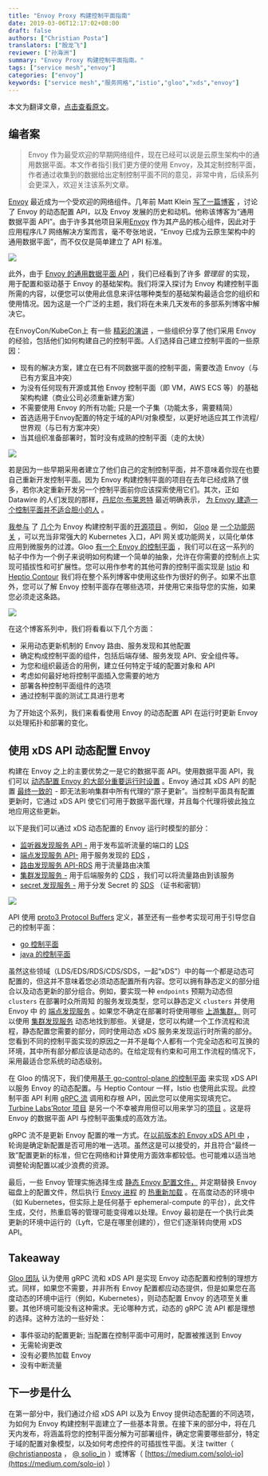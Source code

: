 ```yaml
---
title: "Envoy Proxy 构建控制平面指南"
date: 2019-03-06T12:17:02+08:00
draft: false
authors: ["Christian Posta"]
translators: ["殷龙飞"]
reviewer: ["孙海洲"]
summary: "Envoy Proxy 构建控制平面指南。"
tags: ["service mesh","envoy"]
categories: ["envoy"]
keywords: ["service mesh","服务网格","istio","gloo","xds","envoy"]
---
```


本文为翻译文章，[点击查看原文](https://medium.com/solo-io/guidance-for-building-a-control-plane-to-manage-envoy-proxy-at-the-edge-as-a-gateway-or-in-a-mesh-badb6c36a2af)。

## 编者案

> Envoy 作为最受欢迎的早期网络组件，现在已经可以说是云原生架构中的通用数据平面。本文作者指引我们更方便的使用 Envoy，及其定制控制平面，作者通过收集到的数据给出定制控制平面不同的意见，非常中肯，后续系列会更深入，欢迎关注该系列文章。

[Envoy](https://www.envoyproxy.io/) 最近成为一个受欢迎的网络组件。几年前 Matt Klein [写了一篇博客](https://blog.envoyproxy.io/the-universal-data-plane-api-d15cec7a) ，讨论了 Envoy 的动态配置 API，以及 Envoy 发展的历史和动机。他称该博客为“通用数据平面 API”。由于许多其他项目采用[Envoy](https://www.envoyproxy.io/community) 作为其产品的核心组件，因此对于应用程序/L7 网络解决方案而言，毫不夸张地说，“Envoy 已成为云原生架构中的通用数据平面”，而不仅仅是简单建立了 API 标准。

![](61411417ly1g0mfoc0c9yj20dm07faap.jpg)

此外，由于 [Envoy 的通用数据平面 API](https://blog.envoyproxy.io/the-universal-data-plane-api-d15cec7a) ，我们已经看到了许多 *管理层* 的实现，用于配置和驱动基于 Envoy 的基础架构。我们将深入探讨为 Envoy 构建控制平面所需的内容，以便您可以使用此信息来评估哪种类型的基础架构最适合您的组织和使用情况。因为这是一个广泛的主题，我们将在未来几天发布的多部系列博客中解决它。

在EnvoyCon/KubeCon上 有一些 [精彩的演讲](https://blog.envoyproxy.io/envoycon-recap-579d53576511) ，一些组织分享了他们采用 Envoy 的经验，包括他们如何构建自己的控制平面。人们选择自己建立控制平面的一些原因：

- 现有的解决方案，建立在已有不同数据平面的控制平面，需要改造 Envoy（与已有方案且冲突）
- 为没有任何现有开源或其他 Envoy 控制平面（即 VM，AWS ECS 等）的基础架构构建（商业公司必须重新建方案）
- 不需要使用 Envoy 的所有功能; 只是一个子集（功能太多，需要精简）
- 首选适用于Envoy配置的特定于域的API/对象模型，以更好地适应其工作流程/世界观（与已有方案冲突）
- 当其组织准备部署时，暂时没有成熟的控制平面（走的太快）

![](61411417ly1g0mforyrc1j20go0digsn.jpg)

若是因为一些早期采用者建立了他们自己的定制控制平面，并不意味着你现在也要自己重新开发控制平面。因为 Envoy 构建控制平面的项目在去年已经成熟了很多，若你决定重新开发另一个控制平面前你应该探索使用它们。其次，正如 Datawire 的人们发现的那样，[丹尼尔·布莱恩特](https://twitter.com/danielbryantuk) 最近明确表示， [为 Envoy 建造一个控制平面并不适合胆小的人](https://www.infoq.com/articles/ambassador-api-gateway-kubernetes) 。

[我参与](https://www.solo.io/) 了 [几个](https://github.com/istio/istio)为 Envoy 构建控制平面的[开源项目](https://github.com/solo-io/gloo) 。例如， [Gloo](https://gloo.solo.io/) 是 [一个功能网关](https://medium.com/solo-io/announcing-gloo-the-function-gateway-3f0860ef6600) ，可以充当非常强大的 Kubernetes 入口，API 网关或功能网关，以简化单体应用到微服务的过渡。Gloo [有一个 Envoy 的控制平面](https://gloo.solo.io/introduction/architecture/) ，我们可以在这一系列的帖子中作为一个例子来说明如何构建一个简单的抽象，允许在你需要的控制点上实现可插拔性和可扩展性。您可以用作参考的其他可靠的控制平面实现是 [Istio](https://istio.io/) 和 [Heptio Contour](https://github.com/heptio/contour) 我们将在整个系列博客中使用这些作为很好的例子。如果不出意外，您可以了解 Envoy 控制平面存在哪些选项，并使用它来指导您的实施，如果您必须走这条路。

![](61411417ly1g0mfpbj0hgj21200a840t.jpg)

在这个博客系列中，我们将看看以下几个方面：

- 采用动态更新机制的 Envoy 路由、服务发现和其他配置
- 确定构成控制平面的组件，包括后端存储、服务发现 API、安全组件等。
- 为您和组织最适合的用例，建立任何特定于域的配置对象和 API
- 考虑如何最好地将控制平面插入您需要的地方
- 部署各种控制平面组件的选项
- 通过控制平面的测试工具进行思考

为了开始这个系列，我们来看看使用 Envoy 的动态配置 API 在运行时更新 Envoy 以处理拓扑和部署的变化。

## 使用 xDS API 动态配置 Envoy

构建在 Envoy 之上的主要优势之一是它的数据平面 API。使用数据平面 API，我们可以 [动态配置 Envoy 的大部分重要运行时设置](https://www.envoyproxy.io/docs/envoy/v1.9.0/intro/arch_overview/dynamic_configuration) 。Envoy 通过其 xDS API 的配置 [最终一致的](https://blog.envoyproxy.io/embracing-eventual-consistency-in-soa-networking-32a5ee5d443d)  \- 即无法影响集群中所有代理的“原子更新”。当控制平面具有配置更新时，它通过 xDS API 使它们可用于数据平面代理，并且每个代理将彼此独立地应用这些更新。

以下是我们可以通过 xDS 动态配置的 Envoy 运行时模型的部分：

- [监听器发现服务 API \-](https://www.envoyproxy.io/docs/envoy/v1.9.0/configuration/listeners/lds#config-listeners-lds) 用于发布监听流量的端口的 [LDS](https://www.envoyproxy.io/docs/envoy/v1.9.0/configuration/listeners/lds#config-listeners-lds)
- [端点发现服务 API\-](https://www.envoyproxy.io/docs/envoy/v1.9.0/api-v2/api/v2/eds.proto#envoy-api-file-envoy-api-v2-eds-proto) 用于服务发现的 [EDS](https://www.envoyproxy.io/docs/envoy/v1.9.0/api-v2/api/v2/eds.proto#envoy-api-file-envoy-api-v2-eds-proto) ，
- [路由发现服务 API\-RDS](https://www.envoyproxy.io/docs/envoy/v1.9.0/configuration/http_conn_man/rds#config-http-conn-man-rds) 用于流量路由决策
- [集群发现服务 \-](https://www.envoyproxy.io/docs/envoy/v1.9.0/configuration/cluster_manager/cds#config-cluster-manager-cds) 用于后端服务的 [CDS](https://www.envoyproxy.io/docs/envoy/v1.9.0/configuration/cluster_manager/cds#config-cluster-manager-cds) ，我们可以将流量路由到该服务
- [secret 发现服务 \-](https://www.envoyproxy.io/docs/envoy/v1.9.0/configuration/secret) 用于分发 Secret 的 [SDS](https://www.envoyproxy.io/docs/envoy/v1.9.0/configuration/secret) （证书和密钥）

![](61411417ly1g0mfpqxtkyj20p00gm0yz.jpg)

API 使用 [proto3 Protocol Buffers](https://www.envoyproxy.io/docs/envoy/v1.9.0/configuration/overview/v2_overview#config-overview-v2) 定义，甚至还有一些参考实现可用于引导您自己的控制平面：

- [go 控制平面](https://github.com/envoyproxy/go-control-plane)
- [java 的控制平面](https://github.com/envoyproxy/java-control-plane)

虽然这些领域（LDS/EDS/RDS/CDS/SDS，一起“xDS”）中的每一个都是动态可配置的，但这并不意味着您必须动态配置所有内容。您可以拥有静态定义的部分组合以及动态更新的部分组合。例如，要实现一种 `endpoints` 预期为动态但 `clusters` 在部署时众所周知 的服务发现类型，您可以静态定义 `clusters` 并使用 Envoy 中 的 [端点发现服务](https://www.envoyproxy.io/docs/envoy/v1.9.0/api-v2/api/v2/eds.proto#envoy-api-file-envoy-api-v2-eds-proto) 。如果您不确定在部署时将使用哪些 [上游集群，](https://www.envoyproxy.io/docs/envoy/v1.9.0/intro/arch_overview/terminology) 则可以使用 [集群发现服务](https://www.envoyproxy.io/docs/envoy/v1.9.0/configuration/cluster_manager/cds#config-cluster-manager-cds) 动态地找到那些。关键是，您可以构建一个工作流程和流程，静态配置您需要的部分，同时使用动态 xDS 服务来发现运行时所需的部分。您看到不同的控制平面实现的原因之一并不是每个人都有一个完全动态和可互换的环境，其中所有部分都应该是动态的。在给定现有约束和可用工作流程的情况下，采用最适合您系统的动态级别。

在 Gloo 的情况下，我们使用[基于 go\-control\-plane 的控制平面](https://github.com/solo-io/gloo/blob/ac3bddf202423b297fb909eb6eff498745a8c015/projects/gloo/pkg/xds/envoy.go#L76) 来实现 xDS API 以服务 Envoy 的动态配置。与 Heptio Contour 一样，Istio 也使用此实现。此控制平面 API 利用 [gRPC 流](https://grpc.io/docs/guides/concepts.html#server-streaming-rpc) 调用和存根 API，因此您可以使用实现填充它。 [ Turbine Labs’Rotor 项目](https://github.com/turbinelabs/rotor) 是另一个不幸被弃用但可以用来学习的[项目](https://github.com/turbinelabs/rotor) 。这是将 Envoy 的数据平面 API 与控制平面集成的高效方法。

gRPC 流不是更新 Envoy 配置的唯一方式。在[以前版本的 Envoy xDS API 中](https://www.envoyproxy.io/docs/envoy/v1.5.0/api-v1/api) ，轮询是确定新配置是否可用的唯一选项。虽然这是可以接受的，并且符合“最终一致”配置更新的标准，但它在网络和计算使用方面效率都较低。也可能难以适当地调整轮询配置以减少浪费的资源。

最后，一些 Envoy 管理实施选择生成 [静态 Envoy 配置文件，](https://www.envoyproxy.io/docs/envoy/latest/configuration/overview/v2_overview#static) 并定期替换 Envoy 磁盘上的配置文件，然后执行 [Envoy 进程](https://blog.envoyproxy.io/envoy-hot-restart-1d16b14555b5) 的 [热重新加载](https://blog.envoyproxy.io/envoy-hot-restart-1d16b14555b5) 。在高度动态的环境中（如 Kubernetes，但实际上是任何基于 ephemeral\-compute 的平台），此文件生成，交付，热重启等的管理可能变得难以处理。Envoy 最初是在一个执行此类更新的环境中运行的（Lyft，它是在哪里创建的），但它们逐渐转向使用 xDS API。

## Takeaway

[Gloo 团队](https://github.com/solo-io/gloo/graphs/contributors) 认为使用 gRPC 流和 xDS API 是实现 Envoy 动态配置和控制的理想方式。同样，如果您不需要，并非所有 Envoy 配置都应动态提供，但是如果您在高度动态的环境中运行（例如，Kubernetes），则动态配置 Envoy 的选项至关重要。其他环境可能没有这种需求。无论哪种方式，动态的 g​​RPC 流 API 都是理想的选择。这种方法的一些好处：

- 事件驱动的配置更新; 当配置在控制平面中可用时，配置被推送到 Envoy
- 无需轮询更改
- 没有必要热加载 Envoy
- 没有中断流量

## 下一步是什么

在第一部分中，我们通过介绍 xDS API 以及为 Envoy 提供动态配置的不同选项，为如何为 Envoy 构建控制平面建立了一些基本背景。在接下来的部分中，将在几天内发布，将涵盖将您的控制平面分解为可部署组件，确定您需要哪些部分，特定于域的配置对象模型，以及如何考虑控件的可插拔性平面。关注 twitter（ [@christianposta](https://twitter.com/christianposta) ， [@ solio\_in](https://twitter.com/soloio_inc) ）或博客（ [https://medium.com/solo\-io](https://medium.com/solo-io) ）
